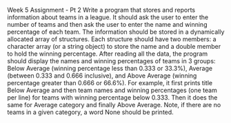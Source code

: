 Week 5 Assignment - Pt 2
Write a program that stores and reports information about teams in a league. It should ask the user to enter the number of teams and then ask the user to enter the name and winning percentage of each team. The information should be stored in a dynamically allocated array of structures. Each structure should have two members: a character array (or a string object) to store the name and a double member to hold the winning percentage. After reading all the data, the program should display the names and winning percentages of teams in 3 groups: Below Average (winning percentage less than 0.333 or 33.3%), Average (between 0.333 and 0.666 inclusive), and Above Average (winning percentage greater than 0.666 or 66.6%). For example, it first prints title Below Average and then team names and winning percentages (one team per line) for teams with winning percentage below 0.333. Then it does the same for Average category and finally Above Average. Note, if there are no teams in a given category, a word None should be printed.
